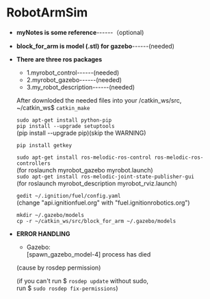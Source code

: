 # RobotArmSim

* **myNotes is some reference**------（optional)

* **block_for_arm is model (.stl) for gazebo**------(needed)


* **There are three ros packages**
  * 1.myrobot_control------(needed)
  * 2.myrobot_gazebo------(needed)
  * 3.my_robot_description------(needed)
  
  After downloded the needed files into your /catkin_ws/src,<br />
  ~/catkin_ws$ ```catkin_make```
  
  
  `sudo apt-get install python-pip` <br />
  `pip install --upgrade setuptools` <br />
  (pip install --upgrade pip)(skip the WARNING) <br />
  
  `pip install getkey` <br />
  
  `sudo apt-get install ros-melodic-ros-control ros-melodic-ros-controllers` <br />
  (for roslaunch myrobot_gazebo myrobot.launch) <br />
  `sudo apt-get install ros-melodic-joint-state-publisher-gui` <br />
  (for roslaunch myrobot_description myrobot_rviz.launch) <br />
  
  `gedit ~/.ignition/fuel/config.yaml` <br />
  (change "api.ignitionfuel.org" with "fuel.ignitionrobotics.org") <br />
  
  
  `mkdir ~/.gazebo/models` <br />
  `cp -r ~/catkin_ws/src/block_for_arm ~/.gazebo/models` <br />
  
  
* **ERROR HANDLING** <br />
  
  
  * Gazebo:<br />
  [spawn_gazebo_model-4] process has died <br />
  
   (cause by rosdep permission)<br />
  
   (if you can't run $ `rosdep update` without sudo,<br />
   run $ `sudo rosdep fix-permissions`)<br />
  
